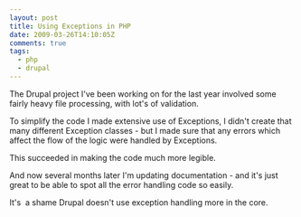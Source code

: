 ```yaml
---
layout: post
title: Using Exceptions in PHP
date: 2009-03-26T14:10:05Z
comments: true
tags:
  - php
  - drupal
---
```


The Drupal project I've been working on for the last year involved some fairly heavy file processing, with lot's of validation.

To simplify the code I made extensive use of Exceptions, I didn't create that many different Exception classes - but I made sure that any errors which affect the flow of the logic were handled by Exceptions.

This succeeded in making the code much more legible.

And now several months later I'm updating documentation - and it's just great to be able to spot all the error handling code so easily.

It's  a shame Drupal doesn't use exception handling more in the core.
